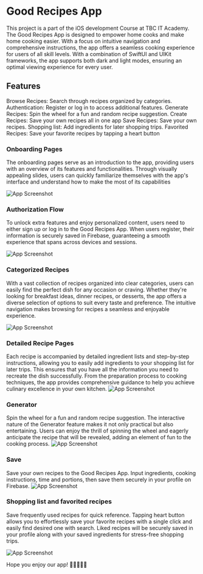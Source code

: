 # Good Recipes App

This project is a part of the iOS development Course at TBC IT Academy. The Good Recipes App is designed to empower home cooks and make home cooking easier. With a focus on intuitive navigation and comprehensive instructions, the app offers a seamless cooking experience for users of all skill levels. With a combination of SwiftUI and UIKit frameworks, the app supports both dark and light modes, ensuring an optimal viewing experience for every user.

## Features

Browse Recipes: Search through recipes organized by categories.
Authentication: Register or log in to access additional features.
Generate Recipes: Spin the wheel for a fun and random recipe suggestion. Create Recipes: Save your own recipes all in one app
Save Recipes: Save your own recipes.
Shopping list: Add ingredients for later shopping trips.
Favorited Recipes: Save your favorite recipes by tapping a heart button

### Onboarding Pages
The onboarding pages serve as an introduction to the app, providing users with an overview of its features and functionalities. Through visually appealing slides, users can quickly familiarize themselves with the app's interface and understand how to make the most of its capabilities

![App Screenshot](https://i.ibb.co/fMZNJrf/Image-2-12-24-at-7-29-PM.jpg)


### Authorization Flow
To unlock extra features and enjoy personalized content, users need to either sign up or log in to the Good Recipes App. When users register, their information is securely saved in Firebase, guaranteeing a smooth experience that spans across devices and sessions.

![App Screenshot](https://i.ibb.co/NK1CZHp/Image-2-12-24-at-7-29-PM-1.jpg)


### Categorized Recipes
With a vast collection of recipes organized into clear categories, users can easily find the perfect dish for any occasion or craving. Whether they're looking for breakfast ideas, dinner recipes, or desserts, the app offers a diverse selection of options to suit every taste and preference. The intuitive navigation makes browsing for recipes a seamless and enjoyable experience.

![App Screenshot](https://github.com/likanozadze/TakeHomeProject/assets/145837358/f1238ac3-7b2b-4520-808f-67c6e79c06cb)


### Detailed Recipe Pages
Each recipe is accompanied by detailed ingredient lists and step-by-step instructions, allowing you to easily add ingredients to your shopping list for later trips. This ensures that you have all the information you need to recreate the dish successfully. From the preparation process to cooking techniques, the app provides comprehensive guidance to help you achieve culinary excellence in your own kitchen.
![App Screenshot](https://github.com/likanozadze/TakeHomeProject/assets/145837358/fe6b5b1d-5a64-435a-a1cc-13feaf3d18b8)

### Generator

Spin the wheel for a fun and random recipe suggestion. The interactive nature of the Generator feature makes it not only practical but also entertaining. Users can enjoy the thrill of spinning the wheel and eagerly anticipate the recipe that will be revealed, adding an element of fun to the cooking process.
![App Screenshot](https://i.ibb.co/JkFWjKj/Image-2-12-24-at-7-30-PM-1.jpg)

### Save 

Save your own recipes to the Good Recipes App. Input ingredients, cooking instructions, time and  portions, then save them securely in your profile on Firebase.
![App Screenshot](https://github.com/likanozadze/TakeHomeProject/assets/145837358/28a5670e-1d23-4983-9201-f70475d80c5e)

### Shopping list and favorited recipes

Save frequently used recipes for quick reference. Tapping heart button allows you to effortlessly save your favorite recipes with a single click and easily find desired one with search. Liked recipes will be securely saved in your profile along with your saved ingredients for stress-free shopping trips. 
  
![App Screenshot](https://github.com/likanozadze/TakeHomeProject/assets/145837358/ecced6b4-941f-444a-96ca-6f48ae510ca8)


Hope you enjoy our app!
🍳👩‍🍳👨‍🍳

